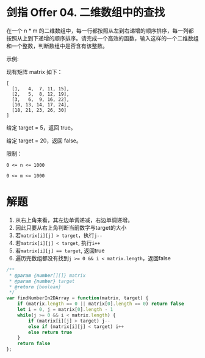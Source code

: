 # 剑指 Offer 04. 二维数组中的查找
在一个 n * m 的二维数组中，每一行都按照从左到右递增的顺序排序，每一列都按照从上到下递增的顺序排序。请完成一个高效的函数，输入这样的一个二维数组和一个整数，判断数组中是否含有该整数。

示例:

现有矩阵 matrix 如下：
```
[
  [1,   4,  7, 11, 15],
  [2,   5,  8, 12, 19],
  [3,   6,  9, 16, 22],
  [10, 13, 14, 17, 24],
  [18, 21, 23, 26, 30]
]
```
给定 target = 5，返回 true。

给定 target = 20，返回 false。

 

限制：
```
0 <= n <= 1000

0 <= m <= 1000
```

# 解题
1. 从右上角来看，其左边单调递减，右边单调递增。
2. 因此只要从右上角判断当前数字与target的大小
3. 若`matrix[i][j] > target`，执行`j--`
4. 若`matrix[i][j] < target`, 执行`i++`
5. 若`matrix[i][j] == target`, 返回true
6. 遍历完数组都没有找到`j >= 0 && i < matrix.length`，返回false
```js
/**
 * @param {number[][]} matrix
 * @param {number} target
 * @return {boolean}
 */
var findNumberIn2DArray = function(matrix, target) {
    if (matrix.length == 0 || matrix[0].length == 0) return false
    let i = 0, j = matrix[0].length - 1
    while(j >= 0 && i < matrix.length) {
        if (matrix[i][j] > target) j--
        else if (matrix[i][j] < target) i++
        else return true
    }
    return false
};
```
